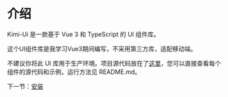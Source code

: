 # 介绍

Kimi-Ui 是一款基于 Vue 3 和 TypeScript 的 UI 组件库。

这个UI组件库是我学习Vue3期间编写，不采用第三方库，适配移动端。

不建议你将此 UI 库用于生产环境。项目源代码放在了[这里](https://github.com/yyouangy/kimiui-website)，您可以直接查看每个组件的源代码和示例，运行方法见 README.md。

下一节：[安装](#/doc/install)
